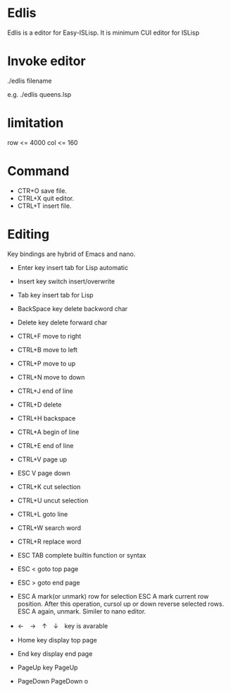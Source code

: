 # Edlis
Edlis is a editor for Easy-ISLisp.
It is minimum CUI editor for ISLisp

# Invoke editor
./edlis filename 

e.g. ./edlis queens.lsp

# limitation
row <= 4000
col <= 160

# Command
- CTR+O save file.
- CTRL+X quit editor.
- CTRL+T insert file.

# Editing
Key bindings are hybrid of Emacs and nano.
- Enter key insert tab for Lisp automatic
- Insert key switch insert/overwrite
- Tab key insert tab for Lisp
- BackSpace key delete backword char
- Delete key delete forward char
- CTRL+F  move to right
- CTRL+B  move to left
- CTRL+P  move to up
- CTRL+N  move to down
- CTRL+J  end of line
- CTRL+D  delete 
- CTRL+H  backspace
- CTRL+A  begin of line
- CTRL+E  end of line
- CTRL+V  page up
- ESC V   page down
- CTRL+K  cut selection
- CTRL+U  uncut selection
- CTRL+L  goto line
- CTRL+W  search word
- CTRL+R  replace word
- ESC TAB   complete builtin function or syntax 
- ESC <   goto top page
- ESC >   goto end page
- ESC A   mark(or unmark) row for selection
ESC A mark current row position. After this operation, cursol up or down reverse selected rows. ESC A again, unmark. Similer to nano editor.

- ←　→　↑　↓　key is avarable
- Home key display top page 
- End key display end page 
- PageUp key PageUp       
- PageDown PageDown           o


